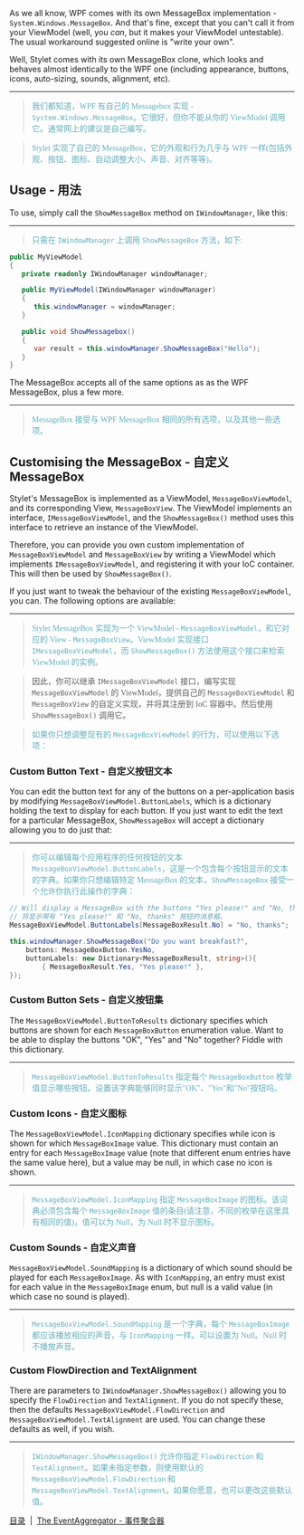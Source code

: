 
As we all know, WPF comes with its own MessageBox implementation - `System.Windows.MessageBox`. And that's fine, except that you can't call it from your ViewModel (well, you *can*, but it makes your ViewModel untestable). The usual workaround suggested online is "write your own".

Well, Stylet comes with its own MessageBox clone, which looks and behaves almost identically to the WPF one (including appearance, buttons, icons, auto-sizing, sounds, alignment, etc).

---
><font color="#63aebb" face="微软雅黑">我们都知道，WPF 有自己的 Messagebox 实现 -`System.Windows.MessageBox`。它很好，但你不能从你的 ViewModel 调用它。通常网上的建议是自己编写。

>Stylet 实现了自己的 MessageBox，它的外观和行为几乎与 WPF 一样(包括外观、按钮、图标、自动调整大小、声音、对齐等等)。</font>

Usage - 用法
-----

To use, simply call the `ShowMessageBox` method on `IWindowManager`, like this:

---
><font color="#63aebb" face="微软雅黑">只需在 `IWindowManager` 上调用 `ShowMessageBox` 方法，如下:</font>

```csharp
public MyViewModel
{
   private readonly IWindowManager windowManager;

   public MyViewModel(IWindowManager windowManager)
   {
      this.windowManager = windowManager;
   }

   public void ShowMessagebox()
   {
      var result = this.windowManager.ShowMessageBox("Hello");
   }
}
```

The MessageBox accepts all of the same options as as the WPF MessageBox, plus a few more.

---
><font color="#63aebb" face="微软雅黑">MessageBox 接受与 WPF MessageBox 相同的所有选项，以及其他一些选项。</font>


Customising the MessageBox - 自定义 MessageBox
--------------------------

Stylet's MessageBox is implemented as a ViewModel, `MessageBoxViewModel`, and its corresponding View, `MessageBoxView`. The ViewModel implements an interface, `IMessageBoxViewModel`, and the `ShowMessageBox()` method uses this interface to retrieve an instance of the ViewModel.

Therefore, you can provide you own custom implementation of `MessageBoxViewModel` and `MessageBoxView` by writing a ViewModel which implements `IMessageBoxViewModel`, and registering it with your IoC container. This will then be used by `ShowMessageBox()`.

If you just want to tweak the behaviour of the existing `MessageBoxViewModel`, you can. The following options are available:

---
><font color="#63aebb" face="微软雅黑">Stylet MessageBox 实现为一个 ViewModel - `MessageBoxViewModel`，和它对应的 View - `MessageBoxView`。ViewModel 实现接口 `IMessageBoxViewModel`，而 `ShowMessageBox()` 方法使用这个接口来检索 ViewModel 的实例。

>因此，你可以继承 `IMessageBoxViewModel` 接口，编写实现 `MessageBoxViewModel` 的 ViewModel，提供自己的 `MessageBoxViewModel` 和 `MessageBoxView` 的自定义实现，并将其注册到 IoC 容器中。然后使用 `ShowMessageBox()` 调用它。 

>如果你只想调整现有的 `MessageBoxViewModel` 的行为，可以使用以下选项：</font>

### Custom Button Text - 自定义按钮文本

You can edit the button text for any of the buttons on a per-application basis by modifying `MessageBoxViewModel.ButtonLabels`, which is a dictionary holding the text to display for each button. If you just want to edit the text for a particular MessageBox, `ShowMessageBox` will accept a dictionary allowing you to do just that:

---
><font color="#63aebb" face="微软雅黑">你可以编辑每个应用程序的任何按钮的文本 `MessageBoxViewModel.ButtonLabels`，这是一个包含每个按钮显示的文本的字典。如果你只想编辑特定 MessageBox 的文本，`ShowMessageBox` 接受一个允许你执行此操作的字典：</font>

```csharp
// Will display a MessageBox with the buttons "Yes please!" and "No, thanks"
// 将显示带有 "Yes please!" 和 "No, thanks" 按钮的消息框。
MessageBoxViewModel.ButtonLabels[MessageBoxResult.No] = "No, thanks";

this.windowManager.ShowMessageBox("Do you want breakfast?", 
    buttons: MessageBoxButton.YesNo, 
    buttonLabels: new Dictionary<MessageBoxResult, string>(){
        { MessageBoxResult.Yes, "Yes please!" },
});
```

### Custom Button Sets - 自定义按钮集

The `MessageBoxViewModel.ButtonToResults` dictionary specifies which buttons are shown for each `MessageBoxButton` enumeration value. Want to be able to display the buttons "OK", "Yes" and "No" together? Fiddle with this dictionary.

---
><font color="#63aebb" face="微软雅黑">`MessageBoxViewModel.ButtonToResults` 指定每个 `MessageBoxButton` 枚举值显示哪些按钮。设置该字典能够同时显示"OK"、"Yes"和"No"按钮吗。</font>

### Custom Icons - 自定义图标

The `MessageBoxViewModel.IconMapping` dictionary specifies while icon is shown for which `MessageBoxImage` value. This dictionary must contain an entry for each `MessageBoxImage` value (note that different enum entries have the same value here), but a value may be null, in which case no icon is shown.

---
><font color="#63aebb" face="微软雅黑">`MessageBoxViewModel.IconMapping` 指定 `MessageBoxImage` 的图标。该词典必须包含每个 `MessageBoxImage` 值的条目(请注意，不同的枚举在这里具有相同的值)，值可以为 Null，为 Null 时不显示图标。</font>

### Custom Sounds - 自定义声音

`MessageBoxViewModel.SoundMapping` is a dictionary of which sound should be played for each `MessageBoxImage`. As with `IconMapping`, an entry must exist for each value in the `MessageBoxImage` enum, but null is a valid value (in which case no sound is played).

---
><font color="#63aebb" face="微软雅黑">`MessageBoxViewModel.SoundMapping` 是一个字典，每个 `MessageBoxImage` 都应该播放相应的声音，与 `IconMapping` 一样。可以设置为 Null。Null 时不播放声音。</font>

### Custom FlowDirection and TextAlignment

There are parameters to `IWindowManager.ShowMessageBox()` allowing you to specify the `FlowDirection` and `TextAlignment`.
If you do not specify these, then the defaults `MessageBoxViewModel.FlowDirection` and `MessageBoxViewModel.TextAlignment` are used.
You can change these defaults as well, if you wish.

---
><font color="#63aebb" face="微软雅黑">`IWindowManager.ShowMessageBox()` 允许你指定 `FlowDirection` 和 `TextAlignment`。如果未指定参数，则使用默认的 `MessageBoxViewModel.FlowDirection` 和 `MessageBoxViewModel.TextAlignment`。如果你愿意，也可以更改这些默认值。</font>

[目录](./Index.md)&nbsp;&nbsp;|&nbsp;&nbsp;[The EventAggregator - 事件聚合器](./The-EventAggregator.md)